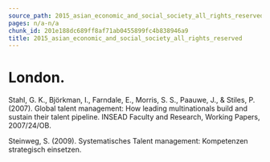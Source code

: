 ```yaml
---
source_path: 2015_asian_economic_and_social_society_all_rights_reserved.md
pages: n/a-n/a
chunk_id: 201e188dc689ff8af71ab0455899fc4b838946a9
title: 2015_asian_economic_and_social_society_all_rights_reserved
---
```

# London.

Stahl, G. K., Björkman, I., Farndale, E., Morris, S. S., Paauwe, J., & Stiles, P. (2007). Global talent management: How leading multinationals build and sustain their talent pipeline. INSEAD Faculty and Research, Working Papers, 2007/24/OB.

Steinweg, S. (2009). Systematisches Talent management: Kompetenzen strategisch einsetzen.
